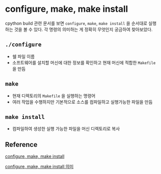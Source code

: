 # configure, make, make install

cpython build 관련 문서를 보면 `configure`, `make`, `make install` 을 순서대로 실행하는 것을 볼 수 있다. 각 명령의 의미하는 게 정확히 무엇인지 궁금하여 찾아보았다.

## `./configure`
- 쉘 파일 이름
- 소프트웨어를 설치할 머신에 대한 정보를 확인하고 현재 머신에 적합한 `Makefile` 을 만듬

## `make`
- 현재 디렉토리의 `Makefile` 을 실행하는 명령어
- 여러 작업을 수행하지만 기본적으로 소스를 컴파일하고 실행가능한 파일을 만듬

## `make install`
- 컴파일하여 생성한 실행 가능한 파일을 머신 디렉토리로 복사

## Reference

[configure, make, make install](https://ohgyun.com/476)

[configure, make, make install 의미](https://refe.tistory.com/entry/configure-make-make-install-%EC%9D%98%EB%AF%B8)



